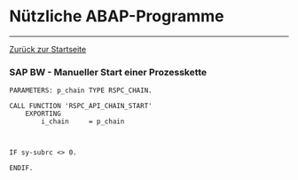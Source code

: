 # Nützliche ABAP-Programme
---

[Zurück zur Startseite](https://wolfgangzeller.github.io/ABAP-for-SAP-BW/)

### SAP BW - Manueller Start einer Prozesskette
```abap
PARAMETERS: p_chain TYPE RSPC_CHAIN.

CALL FUNCTION 'RSPC_API_CHAIN_START'
	EXPORTING
		i_chain		= p_chain
		
		
		
IF sy-subrc <> 0.

ENDIF.
```
